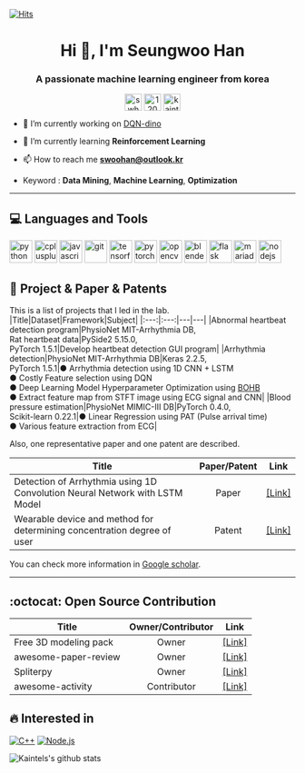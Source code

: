 [![Hits](https://hits.seeyoufarm.com/api/count/incr/badge.svg?url=https%3A%2F%2Fgithub.com%2FKaintels)](https://hits.seeyoufarm.com)

<h1 align="center">Hi 👋, I'm Seungwoo Han</h1>
<h3 align="center">A passionate machine learning engineer from korea</h3>
<p align="center">
<a href="https://linkedin.com/in/swhan" target="blank"><img align="center" src="https://cdn.jsdelivr.net/npm/simple-icons@3.0.1/icons/linkedin.svg" alt="swhan" height="30" width="30" /></a>
<a href="https://stackoverflow.com/users/12080452/kaintels" target="blank"><img align="center" src="https://cdn.jsdelivr.net/npm/simple-icons@3.0.1/icons/stackoverflow.svg" alt="12080452/kaintels" height="30" width="30" /></a>
<a href="https://kaggle.com/kaintels" target="blank"><img align="center" src="https://cdn.jsdelivr.net/npm/simple-icons@3.0.1/icons/kaggle.svg" alt="kaintels" height="30" width="30" /></a>
</p>

- 🔭 I’m currently working on [DQN-dino](https://github.com/Kaintels/dqn-dino)
- 🌱 I’m currently learning **Reinforcement Learning**
- 📫 How to reach me **swoohan@outlook.kr**

- Keyword : **Data Mining**, **Machine Learning**, **Optimization**

***
## :computer: Languages and Tools

<p align="left">
  <img src="https://devicons.github.io/devicon/devicon.git/icons/python/python-original.svg" alt="python" width="40" height="40"/>
  <img src="https://devicons.github.io/devicon/devicon.git/icons/cplusplus/cplusplus-original.svg" alt="cplusplus" width="40" height="40"/> 
  <img src="https://devicons.github.io/devicon/devicon.git/icons/javascript/javascript-original.svg" alt="javascript" width="40" height="40"/>
  <img src="https://www.vectorlogo.zone/logos/git-scm/git-scm-icon.svg" alt="git" width="40" height="40"/> 
  <img src="https://www.vectorlogo.zone/logos/tensorflow/tensorflow-icon.svg" alt="tensorflow" width="40" height="40"/>
  <img src="https://www.vectorlogo.zone/logos/pytorch/pytorch-icon.svg" alt="pytorch" width="40" height="40"/> 
  <img src="https://www.vectorlogo.zone/logos/opencv/opencv-icon.svg" alt="opencv" width="40" height="40"/>
  <img src="https://download.blender.org/branding/community/blender_community_badge_white.svg" alt="blender" width="40" height="40"/>
  <img src="https://www.vectorlogo.zone/logos/pocoo_flask/pocoo_flask-icon.svg" alt="flask" width="40" height="40"/> 
  <img src="https://www.vectorlogo.zone/logos/mariadb/mariadb-icon.svg" alt="mariadb" width="40" height="40"/> 
  <img src="https://devicons.github.io/devicon/devicon.git/icons/nodejs/nodejs-original-wordmark.svg" alt="nodejs" width="40" height="40"/></p><p>
  

## :page_with_curl: Project & Paper & Patents

This is a list of projects that I led in the lab.
|Title|Dataset|Framework|Subject|
|:---:|:---:|---|---|
|Abnormal heartbeat detection program|PhysioNet MIT-Arrhythmia DB, <br/> Rat heartbeat data|PySide2 5.15.0, <br/> PyTorch 1.5.1|Develop heartbeat detection GUI program|
|Arrhythmia detection|PhysioNet MIT-Arrhythmia DB|Keras 2.2.5, <br/> PyTorch 1.5.1|● Arrhythmia detection using 1D CNN + LSTM <br/>● Costly Feature selection using DQN<br/>● Deep Learning Model Hyperparameter Optimization using [BOHB](https://github.com/automl/HpBandSter)<br/>● Extract feature map from STFT image using ECG signal and CNN|
|Blood pressure estimation|PhysioNet MIMIC-III DB|PyTorch 0.4.0, <br/> Scikit-learn 0.22.1|● Linear Regression using PAT (Pulse arrival time) <br/> ● Various feature extraction from ECG|

Also, one representative paper and one patent are described.

|Title|Paper/Patent|Link|
|---|:---:|---|
|Detection of Arrhythmia using 1D Convolution Neural Network with LSTM Model|Paper|[[Link]](http://journal.auric.kr/ieiespc/ArticleDetail/RD_R/398002)|
|Wearable device and method for determining concentration degree of user|Patent|[[Link]](https://doi.org/10.8080/1020180060627)|

You can check more information in [Google scholar](https://scholar.google.com/citations?user=NWbfyKYAAAAJ&hl=ko).

***
## :octocat: Open Source Contribution
|Title|Owner/Contributor|Link|
|---|:---:|:---:|
|Free 3D modeling pack|Owner|[[Link]](https://kaintels.itch.io/freeweaponanditempack)|
|awesome-paper-review|Owner|[[Link]](https://github.com/Kaintels/paper-review)|
|Spliterpy|Owner|[[Link]](https://github.com/Kaintels/Spliterpy)|
|awesome-activity|Contributor|[[Link]](https://github.com/FKgk/awesome-activity)|

## :fire: Interested in
[![C++](https://img.shields.io/badge/-C/C%2B%2B-%2300599C?style=flat&logo=C%2B%2B&logoColor=ffffff)](https://github.com/kaintels)
[![Node.js](https://img.shields.io/badge/Node.js-black?style=flat&logo=nodejs&logoColor=white&link=https://github.com/kaintels)](https://github.com/kaintels)

![Kaintels's github stats](https://github-readme-stats.vercel.app/api?username=Kaintels&show_icons=true&hide_border=true&&count_private=true)

